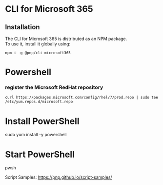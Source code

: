 # CLI for Microsoft 365

## Installation

The CLI for Microsoft 365 is distributed as an NPM package.  
To use it, install it globally using:

	npm i -g @pnp/cli-microsoft365



# Powershell

### register the Microsoft RedHat repository

	curl https://packages.microsoft.com/config/rhel/7/prod.repo | sudo tee /etc/yum.repos.d/microsoft.repo

# Install PowerShell
sudo yum install -y powershell

# Start PowerShell
pwsh

Script Samples: https://pnp.github.io/script-samples/